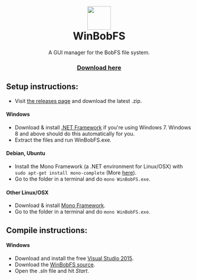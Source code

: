 <h1 align="center">
  <img src="https://i.imgur.com/ipq2ac7.png" height="64" width="64" />
  <br/>
  WinBobFS
</h1>
<p align="center">
  A GUI manager for the BobFS file system.<br/>
</p>
<h3 align="center">
  <a href="https://github.com/Shravan2x/WinBobFS/releases/latest">Download here</a>
</h3>

## Setup instructions:
- Visit [the releases page](https://github.com/Shravan2x/WinBobFS/releases) and download the latest .zip.

#### Windows
- Download & install [.NET Framework](https://www.microsoft.com/net/download) if you're using Windows 7. Windows 8 and above should do this automatically for you.
- Extract the files and run WinBobFS.exe.

#### Debian, Ubuntu
- Install the Mono Framework (a .NET environment for Linux/OSX) with `sudo apt-get install mono-complete` (More [here](http://www.mono-project.com/docs/getting-started/install/linux/)).
- Go to the folder in a terminal and do `mono WinBobFS.exe`.

#### Other Linux/OSX
- Download & install [Mono Framework](http://www.mono-project.com/download/).
- Go to the folder in a terminal and do `mono WinBobFS.exe`.

## Compile instructions:
#### Windows
- Download and install the free [Visual Studio 2015](https://www.visualstudio.com/downloads/).
- Download the [WinBobFS source](https://github.com/Shravan2x/WinBobFS/archive/master.zip).
- Open the *.sln* file and hit *Start*.
